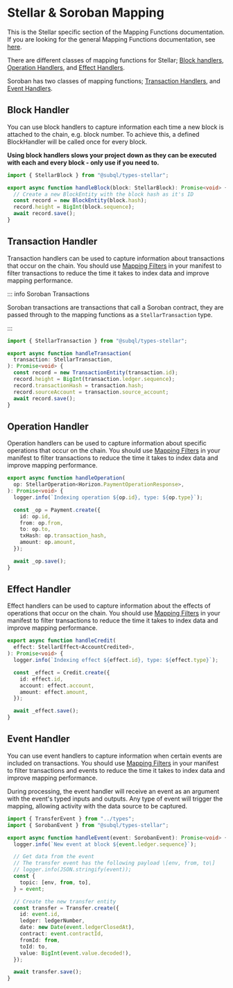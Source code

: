 # Stellar & Soroban Mapping

This is the Stellar specific section of the Mapping Functions documentation. If you are looking for the general Mapping Functions documentation, see [here](../).

There are different classes of mapping functions for Stellar; [Block handlers](#block-handler), [Operation Handlers](#operation-handler), and [Effect Handlers](#effect-handler).

Soroban has two classes of mapping functions; [Transaction Handlers](#transaction-handler), and [Event Handlers](#event-handler).

## Block Handler

You can use block handlers to capture information each time a new block is attached to the chain, e.g. block number. To achieve this, a defined BlockHandler will be called once for every block.

**Using block handlers slows your project down as they can be executed with each and every block - only use if you need to.**

```ts
import { StellarBlock } from "@subql/types-stellar";

export async function handleBlock(block: StellarBlock): Promise<void> {
  // Create a new BlockEntity with the block hash as it's ID
  const record = new BlockEntity(block.hash);
  record.height = BigInt(block.sequence);
  await record.save();
}
```

## Transaction Handler

Transaction handlers can be used to capture information about transactions that occur on the chain. You should use [Mapping Filters](../../manifest/chain-specific/stellar.md#mapping-handlers-and-filters) in your manifest to filter transactions to reduce the time it takes to index data and improve mapping performance.

::: info Soroban Transactions

Soroban transactions are transactions that call a Soroban contract, they are passed through to the mapping functions as a `StellarTransaction` type.

:::

```ts
import { StellarTransaction } from "@subql/types-stellar";

export async function handleTransaction(
  transaction: StellarTransaction,
): Promise<void> {
  const record = new TransactionEntity(transaction.id);
  record.height = BigInt(transaction.ledger.sequence);
  record.transactionHash = transaction.hash;
  record.sourceAccount = transaction.source_account;
  await record.save();
}
```

## Operation Handler

Operation handlers can be used to capture information about specific operations that occur on the chain. You should use [Mapping Filters](../../manifest/chain-specific/stellar.md#mapping-handlers-and-filters) in your manifest to filter transactions to reduce the time it takes to index data and improve mapping performance.

```ts
export async function handleOperation(
  op: StellarOperation<Horizon.PaymentOperationResponse>,
): Promise<void> {
  logger.info(`Indexing operation ${op.id}, type: ${op.type}`);

  const _op = Payment.create({
    id: op.id,
    from: op.from,
    to: op.to,
    txHash: op.transaction_hash,
    amount: op.amount,
  });

  await _op.save();
}
```

## Effect Handler

Effect handlers can be used to capture information about the effects of operations that occur on the chain. You should use [Mapping Filters](../../manifest/chain-specific/stellar.md#mapping-handlers-and-filters) in your manifest to filter transactions to reduce the time it takes to index data and improve mapping performance.

```ts
export async function handleCredit(
  effect: StellarEffect<AccountCredited>,
): Promise<void> {
  logger.info(`Indexing effect ${effect.id}, type: ${effect.type}`);

  const _effect = Credit.create({
    id: effect.id,
    account: effect.account,
    amount: effect.amount,
  });

  await _effect.save();
}
```

## Event Handler

You can use event handlers to capture information when certain events are included on transactions. You should use [Mapping Filters](../../manifest/chain-specific/stellar.md#mapping-handlers-and-filters) in your manifest to filter transactions and events to reduce the time it takes to index data and improve mapping performance.

During processing, the event handler will receive an event as an argument with the event's typed inputs and outputs. Any type of event will trigger the mapping, allowing activity with the data source to be captured.

```ts
import { TransferEvent } from "../types";
import { SorobanEvent } from "@subql/types-stellar";

export async function handleEvent(event: SorobanEvent): Promise<void> {
  logger.info(`New event at block ${event.ledger.sequence}`);

  // Get data from the event
  // The transfer event has the following payload \[env, from, to\]
  // logger.info(JSON.stringify(event));
  const {
    topic: [env, from, to],
  } = event;

  // Create the new transfer entity
  const transfer = Transfer.create({
    id: event.id,
    ledger: ledgerNumber,
    date: new Date(event.ledgerClosedAt),
    contract: event.contractId,
    fromId: from,
    toId: to,
    value: BigInt(event.value.decoded!),
  });

  await transfer.save();
}
```
